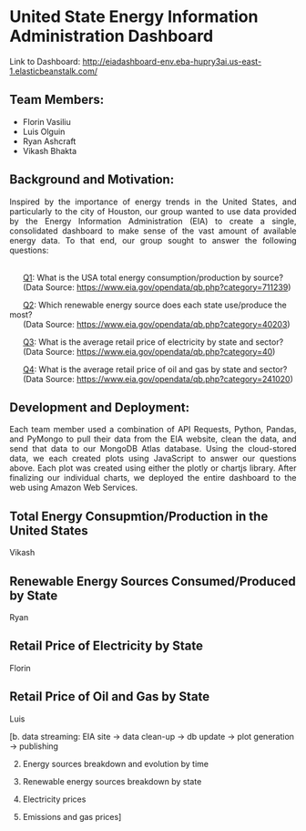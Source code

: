 # United State Energy Information Administration Dashboard

Link to Dashboard: http://eiadashboard-env.eba-hupry3ai.us-east-1.elasticbeanstalk.com/

## Team Members:

- Florin Vasiliu
- Luis Olguin
- Ryan Ashcraft
- Vikash Bhakta

## Background and Motivation:

<div style="text-align: justify";>Inspired by the importance of energy trends in the United States, and particularly to the city of Houston, our group wanted to use data provided by the Energy Information Administration (EIA) to create a single, consolidated dashboard to make sense of the vast amount of available energy data. To that end, our group sought to answer the following questions: </div></br>

  &nbsp;&nbsp;&nbsp;&nbsp;&nbsp;&nbsp;<ins>Q1</ins>: What is the USA total energy consumption/production by source? <br/>
  &nbsp;&nbsp;&nbsp;&nbsp;&nbsp;&nbsp;(Data Source: https://www.eia.gov/opendata/qb.php?category=711239)

  &nbsp;&nbsp;&nbsp;&nbsp;&nbsp;&nbsp;<ins>Q2</ins>: Which renewable energy source does each state use/produce the most? <br/>
  &nbsp;&nbsp;&nbsp;&nbsp;&nbsp;&nbsp;(Data Source: https://www.eia.gov/opendata/qb.php?category=40203)

  &nbsp;&nbsp;&nbsp;&nbsp;&nbsp;&nbsp;<ins>Q3</ins>: What is the average retail price of electricity by state and sector? <br/>
  &nbsp;&nbsp;&nbsp;&nbsp;&nbsp;&nbsp;(Data Source: https://www.eia.gov/opendata/qb.php?category=40)

  &nbsp;&nbsp;&nbsp;&nbsp;&nbsp;&nbsp;<ins>Q4</ins>: What is the average retail price of oil and gas by state and sector? <br/>
  &nbsp;&nbsp;&nbsp;&nbsp;&nbsp;&nbsp;(Data Source: https://www.eia.gov/opendata/qb.php?category=241020)

## Development and Deployment:

<div style="text-align: justify;">Each team member used a combination of API Requests, Python, Pandas, and PyMongo to pull their data from the EIA website, clean the data, and send that data to our MongoDB Atlas database. Using the cloud-stored data, we each created plots using JavaScript to answer our questions above. Each plot was created using either the plotly or chartjs library. After finalizing our individual charts, we deployed the entire dashboard to the web using Amazon Web Services. </div>
 
## Total Energy Consupmtion/Production in the United States

<div style="text-align: justify">Vikash</div>

## Renewable Energy Sources Consumed/Produced by State

<div style="text-align: justify">Ryan</div>

## Retail Price of Electricity by State

<div style="text-align: justify">Florin</div>

## Retail Price of Oil and Gas by State

<div style="text-align: justify">Luis</div>

[b. data streaming: EIA site -> data clean-up -> db update -> plot generation -> publishing

2. Energy sources breakdown and evolution by time

3. Renewable energy sources breakdown by state

4. Electricity prices

5. Emissions and gas prices]

  
